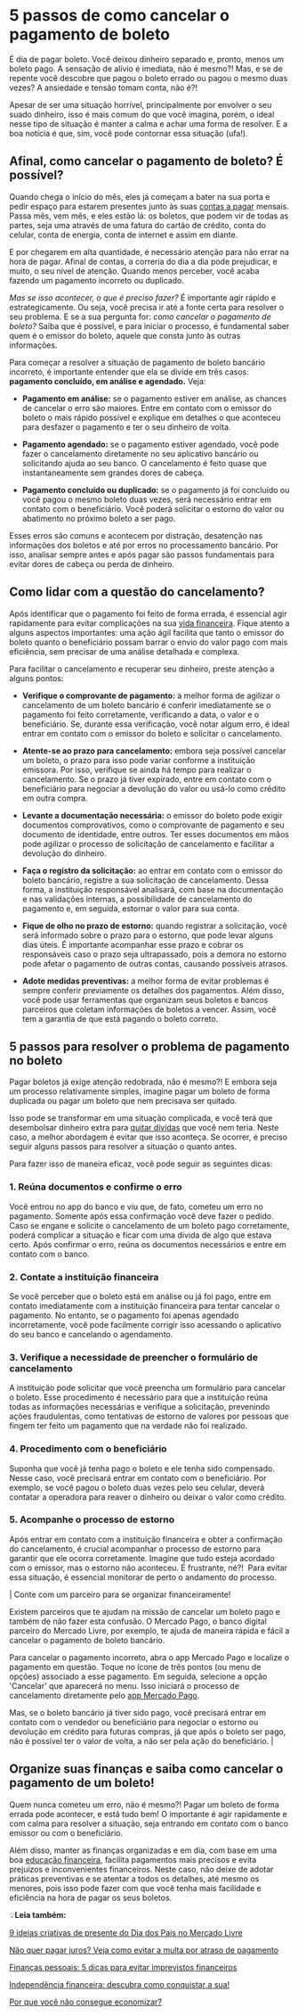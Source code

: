 # 5 passos de como cancelar o pagamento de boleto

É dia de pagar boleto. Você deixou dinheiro separado e, pronto, menos um boleto pago. A sensação de alívio é imediata, não é mesmo?! Mas, e se de repente você descobre que pagou o boleto errado ou pagou o mesmo duas vezes? A ansiedade e tensão tomam conta, não é?!

Apesar de ser uma situação horrível, principalmente por envolver o seu suado dinheiro, isso é mais comum do que você imagina, porém, o ideal nesse tipo de situação é manter a calma e achar uma forma de resolver. E a boa notícia é que, sim, você pode contornar essa situação (ufa!).

## Afinal, como cancelar o pagamento de boleto? É possível?

Quando chega o início do mês, eles já começam a bater na sua porta e pedir espaço para estarem presentes junto às suas [contas a pagar](https://meubolso.mercadopago.com.br/quais-contas-a-pagar-na-falta-de-dinheiro) mensais. Passa mês, vem mês, e eles estão lá: os boletos, que podem vir de todas as partes, seja uma através de uma fatura do cartão de crédito, conta do celular, conta de energia, conta de internet e assim em diante.

E por chegarem em alta quantidade, é necessário atenção para não errar na hora de pagar. Afinal de contas, a correria do dia a dia pode prejudicar, e muito, o seu nível de atenção. Quando menos perceber, você acaba fazendo um pagamento incorreto ou duplicado.

*Mas se isso acontecer, o que é preciso fazer?* É importante agir rápido e estrategicamente. Ou seja, você precisa ir até a fonte certa para resolver o seu problema. E se a sua pergunta for: *como cancelar o pagamento de boleto?* Saiba que é possível, e para iniciar o processo, é fundamental saber quem é o emissor do boleto, aquele que consta junto às outras informações.

Para começar a resolver a situação de pagamento de boleto bancário incorreto, é importante entender que ela se divide em três casos: **pagamento concluído, em análise e agendado.** Veja:

- **Pagamento em análise:** se o pagamento estiver em análise, as chances de cancelar o erro são maiores. Entre em contato com o emissor do boleto o mais rápido possível e explique em detalhes o que aconteceu para desfazer o pagamento e ter o seu dinheiro de volta. 

- **Pagamento agendado:** se o pagamento estiver agendado, você pode fazer o cancelamento diretamente no seu aplicativo bancário ou solicitando ajuda ao seu banco. O cancelamento é feito quase que instantaneamente sem grandes dores de cabeça. 

- **Pagamento concluído ou duplicado:** se o pagamento já foi concluído ou você pagou o mesmo boleto duas vezes, será necessário entrar em contato com o beneficiário. Você poderá solicitar o estorno do valor ou abatimento no próximo boleto a ser pago. 

Esses erros são comuns e acontecem por distração, desatenção nas informações dos boletos e até por erros no processamento bancário. Por isso, analisar sempre antes e após pagar são passos fundamentais para evitar dores de cabeça ou perda de dinheiro.

## Como lidar com a questão do cancelamento?

Após identificar que o pagamento foi feito de forma errada, é essencial agir rapidamente para evitar complicações na sua [vida financeira](https://meubolso.mercadopago.com.br/habitos-que-prejudicam-sua-vida-financeira). Fique atento a alguns aspectos importantes: uma ação ágil facilita que tanto o emissor do boleto quanto o beneficiário possam barrar o envio do valor pago com mais eficiência, sem precisar de uma análise detalhada e complexa.

Para facilitar o cancelamento e recuperar seu dinheiro, preste atenção a alguns pontos:

- **Verifique o comprovante de pagamento:** a melhor forma de agilizar o cancelamento de um boleto bancário é conferir imediatamente se o pagamento foi feito corretamente, verificando a data, o valor e o beneficiário. Se, durante essa verificação, você notar algum erro, é ideal entrar em contato com o emissor do boleto e solicitar o cancelamento.

- **Atente-se ao prazo para cancelamento:** embora seja possível cancelar um boleto, o prazo para isso pode variar conforme a instituição emissora. Por isso, verifique se ainda há tempo para realizar o cancelamento. Se o prazo já tiver expirado, entre em contato com o beneficiário para negociar a devolução do valor ou usá-lo como crédito em outra compra.

- **Levante a documentação necessária:** o emissor do boleto pode exigir documentos comprovativos, como o comprovante de pagamento e seu documento de identidade, entre outros. Ter esses documentos em mãos pode agilizar o processo de solicitação de cancelamento e facilitar a devolução do dinheiro.

- **Faça o registro da solicitação:** ao entrar em contato com o emissor do boleto bancário, registre a sua solicitação de cancelamento. Dessa forma, a instituição responsável analisará, com base na documentação e nas validações internas, a possibilidade de cancelamento do pagamento e, em seguida, estornar o valor para sua conta.

- **Fique de olho no prazo de estorno:** quando registrar a solicitação, você será informado sobre o prazo para o estorno, que pode levar alguns dias úteis. É importante acompanhar esse prazo e cobrar os responsáveis caso o prazo seja ultrapassado, pois a demora no estorno pode afetar o pagamento de outras contas, causando possíveis atrasos.

- **Adote medidas preventivas:** a melhor forma de evitar problemas é sempre conferir previamente os detalhes dos pagamentos. Além disso, você pode usar ferramentas que organizam seus boletos e bancos parceiros que coletam informações de boletos a vencer. Assim, você tem a garantia de que está pagando o boleto correto.

## 5 passos para resolver o problema de pagamento no boleto

Pagar boletos já exige atenção redobrada, não é mesmo?! E embora seja um processo relativamente simples, imagine pagar um boleto de forma duplicada ou pagar um boleto que nem precisava ser quitado.

Isso pode se transformar em uma situação complicada, e você terá que desembolsar dinheiro extra para [quitar dívidas](https://meubolso.mercadopago.com.br/quitar-dividas) que você nem teria. Neste caso, a melhor abordagem é evitar que isso aconteça. Se ocorrer, é preciso seguir alguns passos para resolver a situação o quanto antes.

Para fazer isso de maneira eficaz, você pode seguir as seguintes dicas:

### 1. Reúna documentos e confirme o erro

Você entrou no app do banco e viu que, de fato, cometeu um erro no pagamento. Somente após essa confirmação você deve fazer o pedido. Caso se engane e solicite o cancelamento de um boleto pago corretamente, poderá complicar a situação e ficar com uma dívida de algo que estava certo. Após confirmar o erro, reúna os documentos necessários e entre em contato com o banco.

### 2. Contate a instituição financeira

Se você perceber que o boleto está em análise ou já foi pago, entre em contato imediatamente com a instituição financeira para tentar cancelar o pagamento. No entanto, se o pagamento foi apenas agendado incorretamente, você pode facilmente corrigir isso acessando o aplicativo do seu banco e cancelando o agendamento.

### 3. Verifique a necessidade de preencher o formulário de cancelamento

A instituição pode solicitar que você preencha um formulário para cancelar o boleto. Esse procedimento é necessário para que a instituição reúna todas as informações necessárias e verifique a solicitação, prevenindo ações fraudulentas, como tentativas de estorno de valores por pessoas que fingem ter feito um pagamento que na verdade não foi realizado.

### 4. Procedimento com o beneficiário

Suponha que você já tenha pago o boleto e ele tenha sido compensado. Nesse caso, você precisará entrar em contato com o beneficiário. Por exemplo, se você pagou o boleto duas vezes pelo seu celular, deverá contatar a operadora para reaver o dinheiro ou deixar o valor como crédito.

### 5. Acompanhe o processo de estorno

Após entrar em contato com a instituição financeira e obter a confirmação do cancelamento, é crucial acompanhar o processo de estorno para garantir que ele ocorra corretamente. Imagine que tudo esteja acordado com o emissor, mas o estorno não aconteceu. É frustrante, né?!  Para evitar essa situação, é essencial monitorar de perto o andamento do processo.

| Conte com um parceiro para se organizar financeiramente!

Existem parceiros que te ajudam na missão de cancelar um boleto pago e também de não fazer esta confusão. O Mercado Pago, o banco digital parceiro do Mercado Livre, por exemplo, te ajuda de maneira rápida e fácil a cancelar o pagamento de boleto bancário.

Para cancelar o pagamento incorreto, abra o app Mercado Pago e localize o pagamento em questão. Toque no ícone de três pontos (ou menu de opções) associado a esse pagamento. Em seguida, selecione a opção 'Cancelar' que aparecerá no menu. Isso iniciará o processo de cancelamento diretamente pelo [app Mercado Pago](https://meubolso.mercadopago.com.br/controlar-contas-app-mercado-pago).

Mas, se o boleto bancário já tiver sido pago, você precisará entrar em contato com o vendedor ou beneficiário para negociar o estorno ou devolução em crédito para futuras compras, já que após o boleto ser pago, não é possível ter o valor de volta, a não ser pela ação do beneficiário. |

## Organize suas finanças e saiba como cancelar o pagamento de um boleto!

Quem nunca cometeu um erro, não é mesmo?! Pagar um boleto de forma errada pode acontecer, e está tudo bem! O importante é agir rapidamente e com calma para resolver a situação, seja entrando em contato com o banco emissor ou com o beneficiário.

Além disso, manter as finanças organizadas e em dia, com base em uma boa [educação financeira](https://meubolso.mercadopago.com.br/habitos-de-educacao-financeira-para-se-organizar), facilita pagamentos mais precisos e evita prejuízos e inconvenientes financeiros. Neste caso, não deixe de adotar práticas preventivas e se atentar a todos os detalhes, até mesmo os menores, pois isso pode fazer com que você tenha mais facilidade e eficiência na hora de pagar os seus boletos.

💡**Leia também:**

[9 ideias criativas de presente do Dia dos Pais no Mercado Livre](https://meubolso.mercadopago.com.br/presente-do-dia-dos-pais-mercado-livre-mercado-pago)

[Não quer pagar juros? Veja como evitar a multa por atraso de pagamento](https://meubolso.mercadopago.com.br/multa-por-atraso-de-pagamento)

[Finanças pessoais: 5 dicas para evitar imprevistos financeiros](https://meubolso.mercadopago.com.br/financas-pessoais-para-evitar-imprevistos-financeiros)

[Independência financeira: descubra como conquistar a sua!](https://meubolso.mercadopago.com.br/independencia-financeira)

[Por que você não consegue economizar?](https://meubolso.mercadopago.com.br/por-que-voce-nao-consegue-economizar)
